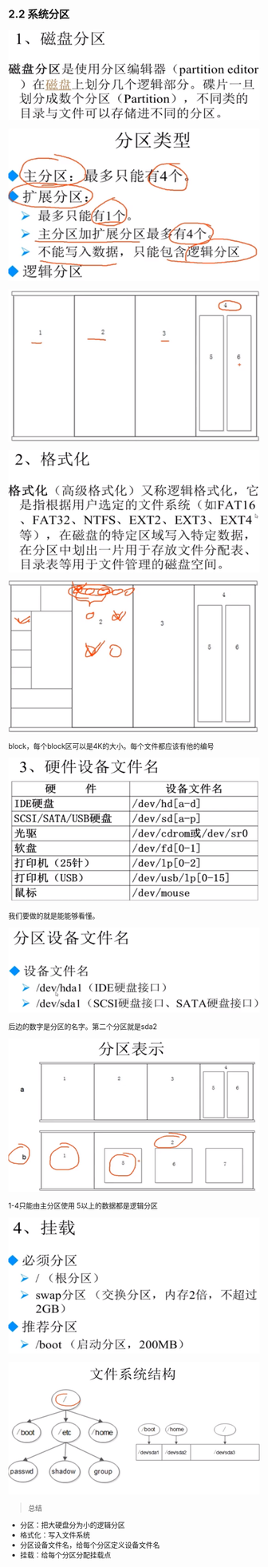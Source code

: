 ## 2.2 系统分区

![image-20200519114306885](images/image-20200519114306885.png)

![image-20200519114624596](images/image-20200519114624596.png)

![image-20200519114726938](images/image-20200519114726938.png)

![image-20200519114746394](images/image-20200519114746394.png)

![image-20200519115223142](images/image-20200519115223142.png)

block，每个block区可以是4K的大小。每个文件都应该有他的编号

![image-20200519115430847](images/image-20200519115430847.png)

我们要做的就是能能够看懂。

![image-20200519115816637](images/image-20200519115816637.png)

后边的数字是分区的名字。第二个分区就是sda2

![image-20200519122929973](images/image-20200519122929973.png)

1-4只能由主分区使用 5以上的数据都是逻辑分区

![image-20200519123044354](images/image-20200519123044354.png)

![image-20200519124107903](images/image-20200519124107903.png)

> 总结

- 分区：把大硬盘分为小的逻辑分区
- 格式化：写入文件系统
- 分区设备文件名，给每个分区定义设备文件名
- 挂载：给每个分区分配挂载点

